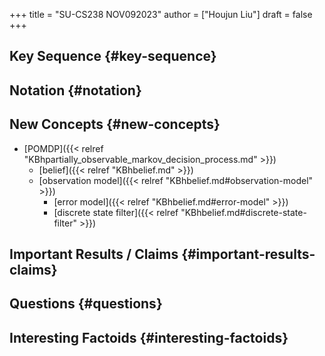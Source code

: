 +++
title = "SU-CS238 NOV092023"
author = ["Houjun Liu"]
draft = false
+++

## Key Sequence {#key-sequence}


## Notation {#notation}


## New Concepts {#new-concepts}

-   [POMDP]({{< relref "KBhpartially_observable_markov_decision_process.md" >}})
    -   [belief]({{< relref "KBhbelief.md" >}})
    -   [observation model]({{< relref "KBhbelief.md#observation-model" >}})
        -   [error model]({{< relref "KBhbelief.md#error-model" >}})
        -   [discrete state filter]({{< relref "KBhbelief.md#discrete-state-filter" >}})


## Important Results / Claims {#important-results-claims}


## Questions {#questions}


## Interesting Factoids {#interesting-factoids}
